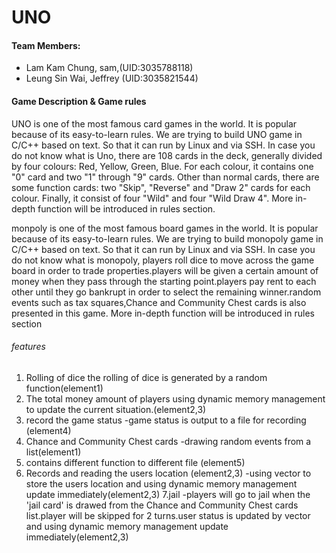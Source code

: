 # UNO

#### Team Members:
- Lam Kam Chung, sam,(UID:3035788118)
- Leung Sin Wai, Jeffrey (UID:3035821544)

#### Game Description & Game rules
UNO is one of the most famous card games in the world. It is popular because of its easy-to-learn rules. We are trying to build UNO game in C/C++ based on text. So that it can run by Linux and via SSH. In case you do not know what is Uno, there are 108 cards in the deck, generally divided by four colours: Red, Yellow, Green, Blue. For each colour, it contains one "0" card and two "1" through "9" cards. Other than normal cards, there are some function cards: two "Skip", "Reverse" and "Draw 2" cards for each colour. Finally, it consist of four "Wild" and four "Wild Draw 4". More in-depth function will be introduced in rules section.


monpoly is one of the most famous board games in the world. It is popular because of its easy-to-learn rules. We are trying to build monopoly game in C/C++ based on text. So that it can run by Linux and via SSH. In case you do not know what is monopoly, players roll dice to move across the game board in order to trade properties.players will be given a certain amount of money when they pass through the starting point.players pay rent to each other until they go bankrupt in order to select the remaining winner.random events such as tax squares,Chance and Community Chest cards is also presented in this game. More in-depth function will be introduced in rules section


###### features
1. Rolling of dice
   the rolling of dice is generated by a random function(element1)
2. The total money amount of players
   using dynamic memory management to update the current situation.(element2,3)
3. record the game status
   -game status is output to a file for recording (element4)
4. Chance and Community Chest cards
   -drawing random events from a list(element1)
5. contains different function to different file (element5)
6. Records and reading the users location (element2,3)
   -using vector to store the users location and using dynamic memory management update immediately(element2,3)
7.jail
   -players will go to jail when the 'jail card' is drawed from the Chance and Community Chest cards list.player will be skipped for 2 turns.user status is updated by vector and
   using dynamic memory management update immediately(element2,3)
